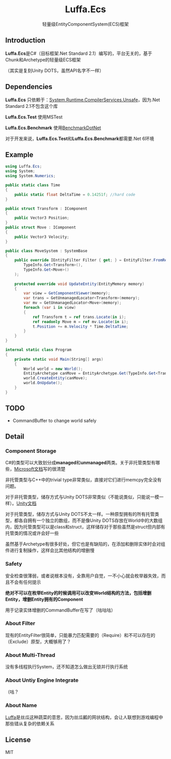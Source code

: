 <h1 align="center">Luffa.Ecs</h1>
<p align="center">轻量级EntityComponentSystem(ECS)框架</p>

## Introduction

**Luffa.Ecs**是C#（目标框架.Net Standard 2.1）编写的，平台无关的，基于Chunk和Archetype的轻量级ECS框架

（其实是复刻Unity DOTS，虽然API名字不一样）

## Dependencies

**Luffa.Ecs** 只依赖于：[System.Runtime.CompilerServices.Unsafe](https://www.nuget.org/packages/System.Runtime.CompilerServices.Unsafe)，因为.Net Standard 2.1不包含这个库

**Luffa.Ecs.Test** 使用MSTest

**Luffa.Ecs.Benchmark** 使用[BenchmarkDotNet](https://www.nuget.org/packages/BenchmarkDotNet/)

对于开发来说，**Luffa.Ecs.Test**和**Luffa.Ecs.Benchmark**都需要.Net 6环境

## Example

```c#
using Luffa.Ecs;
using System;
using System.Numerics;

public static class Time
{
    public static float DeltaTime = 0.14251f; //hard code
}

public struct Transform : IComponent
{
    public Vector3 Position;
}
public struct Move : IComponent
{
    public Vector3 Velocity;
}

public class MoveSystem : SystemBase
{
    public override IEntityFilter Filter { get; } = EntityFilter.FromRequire(
        TypeInfo.Get<Transform>(),
        TypeInfo.Get<Move>()
    );
    
    protected override void UpdateEntity(EntityMemory memory)
    {
        var view = GetComponentViewer(memory);
        var trans = GetUnmanagedLocator<Transform>(memory);
        var mv = GetUnmanagedLocator<Move>(memory);
        foreach (var i in view)
        {
            ref Transform t = ref trans.Locate(in i);
            ref readonly Move m = ref mv.Locate(in i);
            t.Position += m.Velocity * Time.DeltaTime;
        }
    }
}

internal static class Program
{
    private static void Main(String[] args)
    {
        World world = new World();
        EntityArchetype canMove = EntityArchetype.Get(TypeInfo.Get<Transform>(), TypeInfo.Get<Move>());
        world.CreateEntity(canMove);
        world.OnUpdate();
    }
}
```

## TODO

* CommandBuffer to change world safely

## Detail

### Component Storage

C#的类型可以大致划分成**managed**和**unmanaged**两类。关于非托管类型有哪些，[Microsoft文档](https://docs.microsoft.com/zh-cn/dotnet/csharp/language-reference/builtin-types/unmanaged-types)写的很清楚

非托管类型与C++中的trivial type非常类似，直接对它们进行memcpy完全没有问题。

对于非托管类型，储存方式与Unity DOTS非常类似（不能说类似，只能说一模一样）。[Unity文档](https://docs.unity3d.com/Packages/com.unity.entities@0.50/manual/ecs_components.html#archetypes-and-chunks)

对于托管类型，储存方式与Unity DOTS不太一样。一种原型拥有的所有托管类型，都各自拥有一个独立的数组，而不是像Unity DOTS存放在World中的大数组内，因为托管类型可以是class和struct，这样储存对于那些虽然是struct但内部有托管类的情况或许会好一些

虽然基于Archetype有很多好处，但它也是有缺陷的，在添加和删除实体时会对组件进行复制操作，这样会比其他结构的增删慢

### Safety

安全检查很薄弱，或者说根本没有，全靠用户自觉，一不小心就会枚举器失效，而且不会有任何提示

**绝对不可以在枚举Entity的时候调用可以改变World结构的方法，包括增删Entity，增删Entity拥有的Component**

用于记录实体增删的CommandBuffer在写了（咕咕咕）

### About Filter

现有的EntityFilter很简单，只能暴力匹配需要的（Require）和不可以存在的（Exclude）原型，大概够用了？

### About Multi-Thread

没有多线程执行System，还不知道怎么做出无锁并行执行系统

### About Untiy Engine Integrate

（咕？

### About Name

[Luffa](https://en.wikipedia.org/wiki/Luffa)是丝瓜这种蔬菜的意思，因为丝瓜瓤的网状结构，会让人联想到游戏编程中那些错从复杂的依赖关系

## License

MIT
